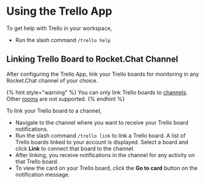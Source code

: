# Using the Trello App

To get help with Trello in your workspace,

* Run the slash command `/trello help`

## Linking Trello Board to Rocket.Chat Channel

After configuring the Trello App, link your Trello boards for monitoring in any Rocket.Chat channel of your choice.

{% hint style="warning" %}
You can only link Trello boards to [channels](../../../../use-rocket.chat/user-guides/rooms/channels/). Other [rooms](../../../../use-rocket.chat/workspace-administration/rooms.md) are not supported.
{% endhint %}

To link your Trello board to a channel,

* Navigate to the channel where you want to receive your Trello board notifications.
* Run the slash command `/trello link` to link a Trello board. A list of Trello boards linked to your account is displayed. Select a board and click **Link** to connect that board to the channel.
* After linking, you receive notifications in the channel for any activity on that Trello board.
* To view the card on your Trello board, click the **Go to card** button on the notification message.
